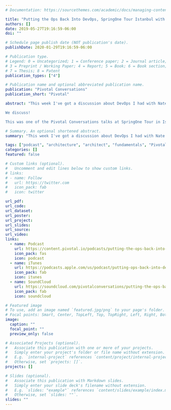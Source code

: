 ```yaml
---
# Documentation: https://sourcethemes.com/academic/docs/managing-content/

title: "Putting the Ops Back Into DevOps, SpringOne Tour Istanbul with Nate Schutta & Paul Czarkowski"
authors: []
date: 2019-05-27T19:16:59-06:00
doi: ""

# Schedule page publish date (NOT publication's date).
publishDate: 2020-01-29T19:16:59-06:00

# Publication type.
# Legend: 0 = Uncategorized; 1 = Conference paper; 2 = Journal article;
# 3 = Preprint / Working Paper; 4 = Report; 5 = Book; 6 = Book section;
# 7 = Thesis; 8 = Patent
publication_types: ["4"]

# Publication name and optional abbreviated publication name.
publication: "Pivotal Conversations"
publication_short: "Pivotal"

abstract: "This week I've got a discussion about DevOps I had with Nate and Paul. I've been curious about the changing nature of DevOps as SRE and platform operations comes into vogue. It seems like the idea of full stack DevOps is being dimension...and maybe DevOps itself? Maybe now it's just OpsOps. We also talk about enterprise architecture and governance in the age of decoupled, event-driven, microservices. And somewhere in there, we talk about how culture gets changed and who needs to do it.

We discuss!

This was one of the Pivotal Conversations talks at SpringOne Tour in Istanbul done at a table in the lunch room, with about 8 attendees. I've cut out most of the attendee interaction to keep their stuff off the record. And pardon the background noise, I've tried to remove as much as possible without distorting the entrée audio."

# Summary. An optional shortened abstract.
summary: "This week I've got a discussion about DevOps I had with Nate and Paul. I've been curious about the changing nature of DevOps as SRE and platform operations comes into vogue."

tags: ["podcast", "architecture", "architect", "fundamentals", "Pivotal", "cloud-native", "ops", "DevOps", "SRE", "culture"]
categories: []
featured: false

# Custom links (optional).
#   Uncomment and edit lines below to show custom links.
# links:
# - name: Follow
#   url: https://twitter.com
#   icon_pack: fab
#   icon: twitter

url_pdf:
url_code:
url_dataset:
url_poster:
url_project:
url_slides:
url_source:
url_video:
links:
  - name: Podcast
    url: https://content.pivotal.io/podcasts/putting-the-ops-back-into-devops-springone-tour-istanbul-with-nate-schutta-paul-czarkowski
    icon_pack: fas
    icon: podcast
  - name: iTunes
    url: https://podcasts.apple.com/us/podcast/putting-ops-back-into-devops-springone-tour-istanbul/id1123116274?i=1000438862486
    icon_pack: fab
    icon: itunes
  - name: SoundCloud
    url: https://soundcloud.com/pivotalconversations/putting-the-ops-back-into-devops-springone-tour-istanbul-with-nate-schutta-paul-czarkowski
    icon_pack: fab
    icon: soundcloud

# Featured image
# To use, add an image named `featured.jpg/png` to your page's folder.
# Focal points: Smart, Center, TopLeft, Top, TopRight, Left, Right, BottomLeft, Bottom, BottomRight.
image:
  caption: ""
  focal_point: ""
  preview_only: false

# Associated Projects (optional).
#   Associate this publication with one or more of your projects.
#   Simply enter your project's folder or file name without extension.
#   E.g. `internal-project` references `content/project/internal-project/index.md`.
#   Otherwise, set `projects: []`.
projects: []

# Slides (optional).
#   Associate this publication with Markdown slides.
#   Simply enter your slide deck's filename without extension.
#   E.g. `slides: "example"` references `content/slides/example/index.md`.
#   Otherwise, set `slides: ""`.
slides: ""
---
```

